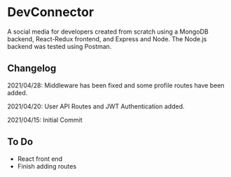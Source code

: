 # DevConnector
A social media for developers created from scratch using a MongoDB backend, React-Redux frontend, and Express and Node. 
The Node.js backend was tested using Postman. 

## Changelog
2021/04/28: Middleware has been fixed and some profile routes have been added.

2021/04/20: User API Routes and JWT Authentication added.

2021/04/15: Initial Commit

## To Do

- React front end
- Finish adding routes
